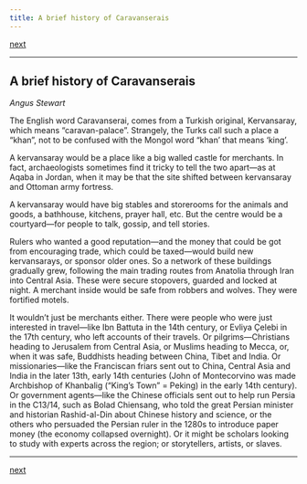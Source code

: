 ```yaml
---
title: A brief history of Caravanserais
---
```


<div id="nav">
  <p class="alignright"><a href="1_01.html">next</a></p>
  <div style="clear: both;"></div>
</div>

---

## A brief history of Caravanserais
_Angus Stewart_

The English word Caravanserai, comes from a Turkish original, Kervansaray, which means “caravan-palace”. Strangely, the Turks call such a place a “khan”, not to be confused with the Mongol word “khan’ that means ‘king’.

A kervansaray would be a place like a big walled castle for merchants.  In fact, archaeologists sometimes find it tricky to tell the two apart—as at Aqaba in Jordan, when it may be that the site shifted between kervansaray and Ottoman army fortress.

A kervansaray would have big stables and storerooms for the animals and goods, a bathhouse, kitchens, prayer hall, etc. But the centre would be a courtyard—for people to talk, gossip, and tell stories.

Rulers who wanted a good reputation—and the money that could be got from encouraging trade, which could be taxed—would build new kervansarays, or sponsor older ones. So a network of these buildings
gradually grew, following the main trading routes from Anatolia through Iran into Central Asia. These were secure stopovers, guarded and locked at night. A merchant inside would be safe from robbers and wolves. They were fortified motels.

It wouldn’t just be merchants either. There were people who were just interested in travel—like Ibn Battuta in the 14th century, or Evliya Çelebi in the 17th century, who left accounts of their travels. Or pilgrims—Christians heading to Jerusalem from Central Asia, or Muslims heading to Mecca, or, when it was safe, Buddhists heading between China, Tibet and India. Or missionaries—like the Franciscan friars sent out to China, Central Asia and India in the later 13th, early 14th centuries (John of Montecorvino was made Archbishop of Khanbalig (“King’s Town” = Peking) in the early 14th century). Or government agents—like the Chinese officials sent out to help run Persia in the C13/14, such as Bolad Chiensang, who told the great Persian minister and historian Rashid-al-Din about Chinese history
and science, or the others who persuaded the Persian ruler in the 1280s to introduce paper money (the economy collapsed overnight). Or it might be scholars looking to study with experts across the region; or storytellers, artists, or slaves.

---

<div id="nav">
  <p class="alignright"><a href="1_01.html">next</a></p>
  <div style="clear: both;"></div>
</div>